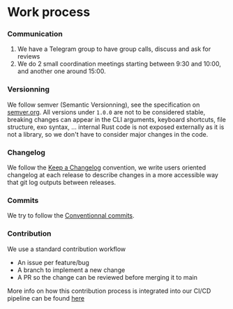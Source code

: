 # Work process
### Communication
1. We have a Telegram group to have group calls, discuss and ask for reviews
1. We do 2 small coordination meetings starting between 9:30 and 10:00, and another one around 15:00.

### Versionning
We follow semver (Semantic Versionning), see the specification on [semver.org](https://semver.org). All versions under `1.0.0` are not to be considered stable, breaking changes can appear in the CLI arguments, keyboard shortcuts, file structure, exo syntax, ... internal Rust code is not exposed externally as it is not a library, so we don't have to consider major changes in the code.

### Changelog
We follow the [Keep a Changelog](https://keepachangelog.com) convention, we write users oriented changelog at each release to describe changes in a more accessible way that git log outputs between releases.

### Commits
We try to follow the [Conventionnal commits](https://conventionalcommits.org).

### Contribution

We use a standard contribution workflow

- An issue per feature/bug
- A branch to implement a new change
- A PR so the change can be reviewed before merging it to main

More info on how this contribution process is integrated into our CI/CD pipeline can be found [here](https://plx.rs/book/pipeline-ci-cd.html)
